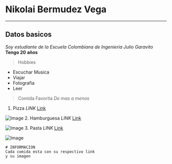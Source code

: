 # Nikolai Bermudez Vega
---
## Datos basicos

*Soy estudiante de la Escuela Colombiana de Ingenieria Julio Garavito*
**Tengo 20 años**

> Hobbies
* Escuchar Musica
* Viajar
* Fotografia
* Leer

> Comida Favorita *De mas a menos*
1. Pizza *LINK* [Link](https://www.tripadvisor.com/Restaurants-g294074-c31-Bogota.html)

![Image](https://placeralplato.com/files/2016/01/Pizza-con-pepperoni.jpg)
2. Hamburguesa *LINK* [Link](https://www.eltiempo.com/carrusel/las-10-mejores-hamburguesas-de-bogota-307148)

![Image](https://www.eltiempo.com/files/article_main/files/crop/uploads/2018/12/19/5c1ac4fa715af.r_1545324816717.0-1358-2240-2478.jpeg)
3. Pasta *LINK* [Link](https://foodnetworklatam.com/blog/17-recetas-de-pasta-sencillas-de-los-chefs-de-food-network/)


![Image](https://www.bbcgoodfood.com/sites/default/files/recipe-collections/collection-image/2013/05/spaghetti-bolognese_2.jpg)
```
# INFORMACION
Cada comida esta con su respectivo link 
y su imagen
```